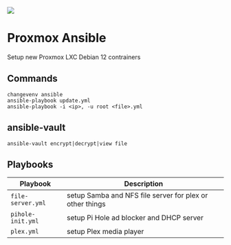 ![](https://www.proxmox.com/images/proxmox/Proxmox_logo_standard_hex_400px.png#joomlaImage://local-images/proxmox/Proxmox_logo_standard_hex_400px.png?width=400&height=60)

# Proxmox Ansible

Setup new Proxmox LXC Debian 12 contrainers

## Commands

```
changevenv ansible
ansible-playbook update.yml
ansible-playbook -i <ip>, -u root <file>.yml
```

## ansible-vault

```
ansible-vault encrypt|decrypt|view file
```

## Playbooks

| Playbook          | Description |
|-------------------|-------------|
| `file-server.yml` | setup Samba and NFS file server for plex or other things
| `pihole-init.yml` | setup Pi Hole ad blocker and DHCP server
| `plex.yml`        | setup Plex media player